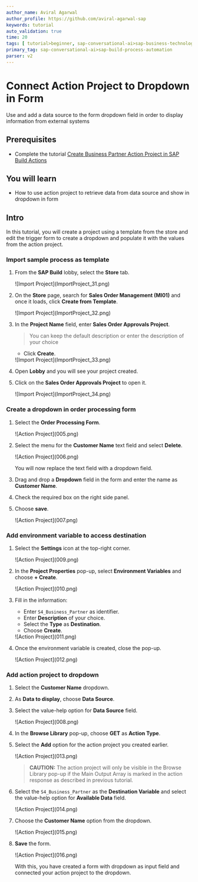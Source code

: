 ```yaml
---
author_name: Aviral Agarwal
author_profile: https://github.com/aviral-agarwal-sap
keywords: tutorial
auto_validation: true
time: 20
tags: [ tutorial>beginner, sap-conversational-ai>sap-business-technology-platform, tutorial>free-tier]
primary_tag: sap-conversational-ai>sap-build-process-automation
parser: v2
---
```


# Connect Action Project to Dropdown in Form
<!-- description --> Use and add a data source to the form dropdown field in order to display information from external systems

## Prerequisites
- Complete the tutorial [Create Business Partner Action Project in SAP Build Actions](spa-business-partner-action-create)

## You will learn
- How to use action project to retrieve data from data source and show in dropdown in form

## Intro
In this tutorial, you will create a project using a template from the store and edit the trigger form to create a dropdown and populate it with the values from the action project.

### Import sample process as template

1.  From the **SAP Build** lobby, select the **Store** tab.

    <!-- border -->![Import Project](ImportProject_31.png)

2. On the **Store** page, search for **Sales Order Management (MI01)** and once it loads, click **Create from Template**.

    <!-- border -->![Import Project](ImportProject_32.png)

3. In the **Project Name** field, enter **Sales Order Approvals Project**.
   
    > You can keep the default description or enter the description of your choice

    - Click **Create**.

    <!-- border -->![Import Project](ImportProject_33.png)

4. Open **Lobby** and you will see your project created.
   
5. Click on the **Sales Order Approvals Project** to open it.

    <!-- border -->![Import Project](ImportProject_34.png)


### Create a dropdown in order processing form


1.  Select the **Order Processing Form**.

    <!-- border -->![Action Project](005.png)

2. Select the menu for the **Customer Name** text field and select **Delete**.

    <!-- border -->![Action Project](006.png)

    You will now replace the text field with a dropdown field.

3. Drag and drop a **Dropdown** field in the form and enter the name as **Customer Name**.
   
4. Check the required box on the right side panel.
   
5. Choose **save**.

    <!-- border -->![Action Project](007.png)


### Add environment variable to access destination

1. Select the **Settings** icon at the top-right corner.

    <!-- border -->![Action Project](009.png)

2. In the **Project Properties** pop-up, select **Environment Variables** and choose **+ Create**.

    <!-- border -->![Action Project](010.png)

3. Fill in the information:

    - Enter `S4_Business_Partner` as identifier.
    - Enter **Description** of your choice.
    - Select the **Type** as **Destination**.
    - Choose **Create**.

    <!-- border -->![Action Project](011.png)

4. Once the environment variable is created, close the pop-up.

    <!-- border -->![Action Project](012.png)


### Add action project to dropdown

1. Select the **Customer Name** dropdown.
   
2. As **Data to display**, choose **Data Source**.
   
3. Select the value-help option for **Data Source** field.

    <!-- border -->![Action Project](008.png)

4. In the **Browse Library** pop-up, choose **GET** as **Action Type**. 
   
5. Select the **Add** option for the action project you created earlier.

    <!-- border -->![Action Project](013.png)

    > **CAUTION:** The action project will only be visible in the Browse Library pop-up if the Main Output Array is marked in the action response as described in previous tutorial.

6. Select the `S4_Business_Partner` as the **Destination Variable** and select the value-help option for **Available Data** field.

    <!-- border -->![Action Project](014.png)

7. Choose the **Customer Name** option from the dropdown.

    <!-- border -->![Action Project](015.png)

8. **Save** the form.

    <!-- border -->![Action Project](016.png)

    With this, you have created a form with dropdown as input field and connected your action project to the dropdown.
